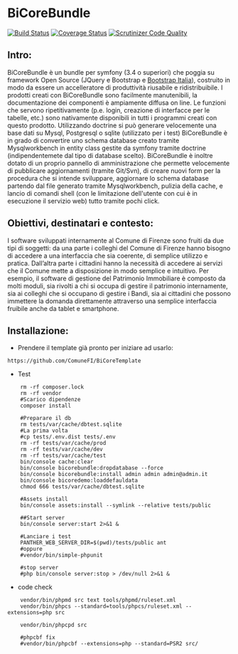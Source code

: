 BiCoreBundle
=============
[![Build Status](https://travis-ci.org/ComuneFI/BiCoreBundle.svg?branch=master)](https://travis-ci.org/ComuneFI/BiCoreBundle)
[![Coverage Status](https://coveralls.io/repos/github/ComuneFI/BiCoreBundle/badge.svg?branch=master)](https://coveralls.io/github/ComuneFI/BiCoreBundle?branch=master)
[![Scrutinizer Code Quality](https://scrutinizer-ci.com/g/ComuneFI/BiCoreBundle/badges/quality-score.png?b=master)](https://scrutinizer-ci.com/g/ComuneFI/BiCoreBundle/?branch=master)

Intro:
-------------
BiCoreBundle è un bundle per symfony (3.4 o superiori) che poggia su framework Open Source (JQuery e Bootstrap e <a href="https://github.com/italia/bootstrap-italia" target="_blank">Bootstrap Italia</a>), costruito in modo da essere un accelleratore di produttività riusabile e ridistribuibile.
I prodotti creati con BiCoreBundle sono facilmente manutenibili, la documentazione dei componenti è ampiamente diffusa on line.
Le funzioni che servono ripetitivamente (p.e. login, creazione di interfacce per le tabelle, etc.) sono nativamente disponibili in tutti i programmi creati con questo prodotto.
Utilizzando doctrine si può generare velocemente una base dati su Mysql, Postgresql o sqlite (utilizzato per i test)
BiCoreBundle è in grado di convertire uno schema database creato tramite Mysqlworkbench in entity class gestite da symfony tramite doctrine (indipendentemete dal tipo di database scelto).
BiCoreBundle è inoltre dotato di un proprio pannello di amministrazione che permette velocemente di pubblicare aggiornamenti (tramite Git/Svn), di creare nuovi form per la procedura che si intende sviluppare, aggiornare lo schema database partendo dal file generato tramite Mysqlworkbench, pulizia della cache, e lancio di comandi shell (con le limitazione dell'utente con cui è in esecuzione il servizio web) tutto tramite pochi click.

Obiettivi, destinatari e contesto: 
-------------
I software sviluppati internamente al Comune di Firenze sono fruiti da due tipi di soggetti: da una parte i colleghi del Comune di Firenze hanno bisogno di accedere a una interfaccia che sia coerente, di semplice utilizzo e pratica. 
Dall’altra parte i cittadini hanno la necessità di accedere ai servizi che il Comune mette a disposizione in modo semplice e intuitivo. 
Per esempio, il software di gestione del Patrimonio Immobiliare è composto da molti moduli, sia rivolti a chi si occupa di gestire il patrimonio internamente, sia ai colleghi che si occupano di gestire i Bandi, sia ai cittadini che possono immettere la domanda direttamente attraverso una semplice interfaccia fruibile anche da tablet e smartphone. 

Installazione:
-------------

- Prendere il template già pronto per iniziare ad usarlo:
```
https://github.com/ComuneFI/BiCoreTemplate
```

- Test

```
    rm -rf composer.lock
    rm -rf vendor
    #Scarico dipendenze
    composer install

    #Preparare il db
    rm tests/var/cache/dbtest.sqlite
    #La prima volta
    #cp tests/.env.dist tests/.env
    rm -rf tests/var/cache/prod
    rm -rf tests/var/cache/dev
    rm -rf tests/var/cache/test
    bin/console cache:clear
    bin/console bicorebundle:dropdatabase --force
    bin/console bicorebundle:install admin admin admin@admin.it
    bin/console bicoredemo:loaddefauldata
    chmod 666 tests/var/cache/dbtest.sqlite

    #Assets install
    bin/console assets:install --symlink --relative tests/public

    ##Start server 
    bin/console server:start 2>&1 &
    
    #Lanciare i test
    PANTHER_WEB_SERVER_DIR=$(pwd)/tests/public ant
    #oppure
    #vendor/bin/simple-phpunit

    #stop server
    #php bin/console server:stop > /dev/null 2>&1 &

```
- code check

```
    vendor/bin/phpmd src text tools/phpmd/ruleset.xml
    vendor/bin/phpcs --standard=tools/phpcs/ruleset.xml --extensions=php src
    
    vendor/bin/phpcpd src

    #phpcbf fix
    #vendor/bin/phpcbf --extensions=php --standard=PSR2 src/
```